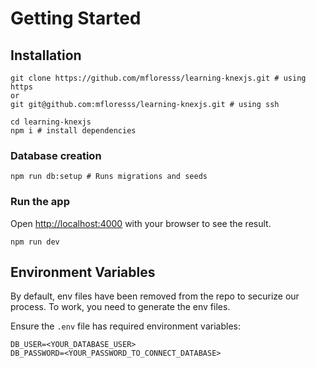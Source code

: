 # Getting Started

## Installation

```
git clone https://github.com/mfloresss/learning-knexjs.git # using https
or
git git@github.com:mfloresss/learning-knexjs.git # using ssh

cd learning-knexjs
npm i # install dependencies
```

### Database creation

```
npm run db:setup # Runs migrations and seeds
```

### Run the app

Open [http://localhost:4000](http://localhost:4000) with your browser to see the result.

```
npm run dev
```

## Environment Variables

By default, env files have been removed from the repo to securize our process. To work, you need to generate the env files.

Ensure the `.env` file has required environment variables:

```
DB_USER=<YOUR_DATABASE_USER>
DB_PASSWORD=<YOUR_PASSWORD_TO_CONNECT_DATABASE>
```